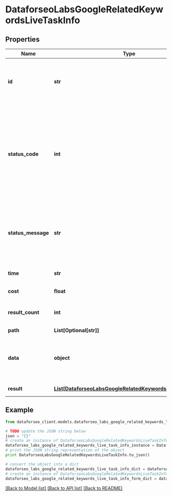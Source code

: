 # DataforseoLabsGoogleRelatedKeywordsLiveTaskInfo


## Properties

Name | Type | Description | Notes
------------ | ------------- | ------------- | -------------
**id** | **str** | task identifier unique task identifier in our system in the UUID format | [optional] 
**status_code** | **int** | status code of the task generated by DataForSEO, can be within the following range: 10000-60000 you can find the full list of the response codes here | [optional] 
**status_message** | **str** | informational message of the task you can find the full list of general informational messages here | [optional] 
**time** | **str** | execution time, seconds | [optional] 
**cost** | **float** | total tasks cost, USD | [optional] 
**result_count** | **int** | number of elements in the result array | [optional] 
**path** | **List[Optional[str]]** | URL path | [optional] 
**data** | **object** | contains the same parameters that you specified in the POST request | [optional] 
**result** | [**List[DataforseoLabsGoogleRelatedKeywordsLiveResultInfo]**](DataforseoLabsGoogleRelatedKeywordsLiveResultInfo.md) | array of results | [optional] 

## Example

```python
from dataforseo_client.models.dataforseo_labs_google_related_keywords_live_task_info import DataforseoLabsGoogleRelatedKeywordsLiveTaskInfo

# TODO update the JSON string below
json = "{}"
# create an instance of DataforseoLabsGoogleRelatedKeywordsLiveTaskInfo from a JSON string
dataforseo_labs_google_related_keywords_live_task_info_instance = DataforseoLabsGoogleRelatedKeywordsLiveTaskInfo.from_json(json)
# print the JSON string representation of the object
print DataforseoLabsGoogleRelatedKeywordsLiveTaskInfo.to_json()

# convert the object into a dict
dataforseo_labs_google_related_keywords_live_task_info_dict = dataforseo_labs_google_related_keywords_live_task_info_instance.to_dict()
# create an instance of DataforseoLabsGoogleRelatedKeywordsLiveTaskInfo from a dict
dataforseo_labs_google_related_keywords_live_task_info_form_dict = dataforseo_labs_google_related_keywords_live_task_info.from_dict(dataforseo_labs_google_related_keywords_live_task_info_dict)
```
[[Back to Model list]](../README.md#documentation-for-models) [[Back to API list]](../README.md#documentation-for-api-endpoints) [[Back to README]](../README.md)


